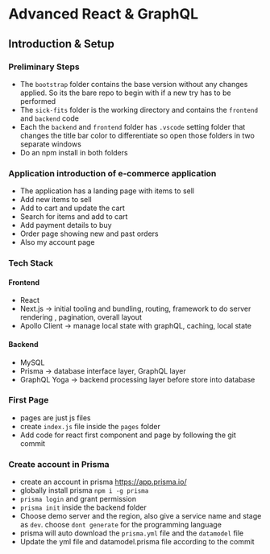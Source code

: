 # Advanced React & GraphQL

## Introduction & Setup

### Preliminary Steps

* The `bootstrap` folder contains the base version without any changes applied. So its the bare repo to begin with if a new try has to be performed
* The `sick-fits` folder is the working directory and contains the `frontend` and `backend` code
* Each the `backend` and `frontend` folder has `.vscode` setting folder that changes the title bar color to differentiate so open those folders in two separate windows
* Do an npm install in both folders

### Application introduction of e-commerce application

* The application has a landing page with items to sell
* Add new items to sell
* Add to cart and update the cart
* Search for items and add to cart
* Add payment details to buy
* Order page showing new and past orders
* Also my account page

### Tech Stack

#### Frontend

* React
* Next.js -> initial tooling and bundling, routing, framework to do server rendering , pagination, overall layout
* Apollo Client -> manage local state with graphQL, caching, local state

#### Backend

* MySQL
* Prisma -> database interface layer, GraphQL layer
* GraphQL Yoga -> backend processing layer before store into database

### First Page

* pages are just js files
* create `index.js` file inside the `pages` folder
* Add code for react first component and page by following the git commit

### Create account in Prisma

* create an account in prisma https://app.prisma.io/
* globally install prisma `npm i -g prisma`
* `prisma login` and grant permission
* `prisma init` inside the backend folder
* Choose demo server and the region, also give a service name and stage as `dev`. choose `dont generate` for the programming language
* prisma will auto download the `prisma.yml` file and the `datamodel` file
* Update the yml file and datamodel.prisma file according to the commit

